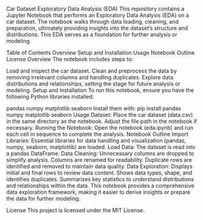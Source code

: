 Car Dataset Exploratory Data Analysis (EDA)
This repository contains a Jupyter Notebook that performs an Exploratory Data Analysis (EDA) on a car dataset. The notebook walks through data loading, cleaning, and preparation, ultimately providing insights into the dataset’s structure and distributions. This EDA serves as a foundation for further analysis or modeling.

Table of Contents
Overview
Setup and Installation
Usage
Notebook Outline
License
Overview
The notebook includes steps to:

Load and inspect the car dataset.
Clean and preprocess the data by removing irrelevant columns and handling duplicates.
Explore data distributions and relationships, setting the stage for future analysis or modeling.
Setup and Installation
To run this notebook, ensure you have the following Python libraries installed:

pandas
numpy
matplotlib
seaborn
Install them with:
pip install pandas numpy matplotlib seaborn
Usage
Dataset: Place the car dataset (data.csv) in the same directory as the notebook. Adjust the file path in the notebook if necessary.
Running the Notebook: Open the notebook (eda.ipynb) and run each cell in sequence to complete the analysis.
Notebook Outline
Import Libraries: Essential libraries for data handling and visualization (pandas, numpy, seaborn, matplotlib) are loaded.
Load Data: The dataset is read into a pandas DataFrame.
Data Cleaning:
Unnecessary columns are dropped to simplify analysis.
Columns are renamed for readability.
Duplicate rows are identified and removed to maintain data quality.
Data Exploration:
Displays initial and final rows to review data content.
Shows data types, shape, and identifies duplicates.
Summarizes key statistics to understand distributions and relationships within the data.
This notebook provides a comprehensive data exploration framework, making it easier to derive insights or prepare the data for further modeling.

License
This project is licensed under the MIT License.
